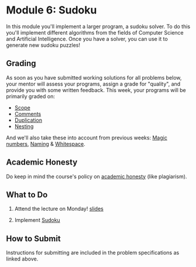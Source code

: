 # Module 6: Sudoku

In this module you'll implement a larger program, a sudoku solver. To do this you'll implement different algorithms from the fields of Computer Science and Artificial Intelligence. Once you have a solver, you can use it to generate new sudoku puzzles!


## Grading

As soon as you have submitted working solutions for all problems below, your mentor will assess your programs, assign a grade for "quality", and provide you with some written feedback. This week, your programs will be primarily graded on:

- [Scope](/quality-aspects/scope)
- [Comments](/quality-aspects/comments)
- [Duplication](/quality-aspects/duplication)
- [Nesting](/quality-aspects/nesting)

And we'll also take these into account from previous weeks: [Magic numbers](/quality-aspects/magic-numbers), [Naming](/quality-aspects/naming) & [Whitespace](/quality-aspects/whitespace).


## Academic Honesty

Do keep in mind the course's policy on [academic honesty](/syllabus) (like plagiarism).


## What to Do

1. Attend the lecture on Monday! [slides](/course/resources/slides/week7.pdf)

2. Implement [Sudoku](/problems/sudoku-less)


## How to Submit

Instructions for submitting are included in the problem specifications as linked above.
